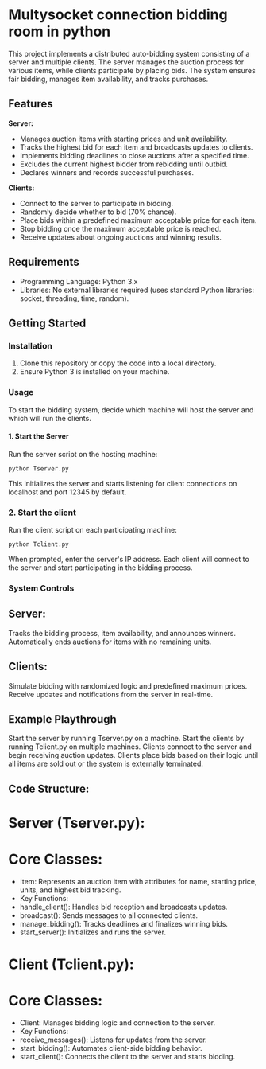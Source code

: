 
# Multysocket connection bidding room in python

This project implements a distributed auto-bidding system consisting of a server and multiple clients. The server manages the auction process for various items, while clients participate by placing bids. The system ensures fair bidding, manages item availability, and tracks purchases.

## Features

**Server:**

- Manages auction items with starting prices and unit availability.
- Tracks the highest bid for each item and broadcasts updates to clients.
- Implements bidding deadlines to close auctions after a specified time.
- Excludes the current highest bidder from rebidding until outbid.
- Declares winners and records successful purchases.

**Clients:**

- Connect to the server to participate in bidding.
- Randomly decide whether to bid (70% chance).
- Place bids within a predefined maximum acceptable price for each item.
- Stop bidding once the maximum acceptable price is reached.
- Receive updates about ongoing auctions and winning results.


## Requirements

- Programming Language: Python 3.x
- Libraries: No external libraries required (uses standard Python libraries: socket, threading, time, random).

## Getting Started

### Installation

1. Clone this repository or copy the code into a local directory.
2. Ensure Python 3 is installed on your machine.

### Usage

To start the bidding system, decide which machine will host the server and which will run the clients.

#### 1. Start the Server

Run the server script on the hosting machine:

```
python Tserver.py
```
This initializes the server and starts listening for client connections on localhost and port 12345 by default.

### 2. Start the client

Run the client script on each participating machine:
```
python Tclient.py
```
When prompted, enter the server's IP address. Each client will connect to the server and start participating in the bidding process.

### System Controls

## Server:

Tracks the bidding process, item availability, and announces winners.
Automatically ends auctions for items with no remaining units.

## Clients:

Simulate bidding with randomized logic and predefined maximum prices.
Receive updates and notifications from the server in real-time.

## Example Playthrough

Start the server by running Tserver.py on a machine.
Start the clients by running Tclient.py on multiple machines.
Clients connect to the server and begin receiving auction updates.
Clients place bids based on their logic until all items are sold out or the system is externally terminated.


## Code Structure:
# Server (Tserver.py):

# Core Classes:
- Item: Represents an auction item with attributes for name, starting price, units, and highest bid tracking.
- Key Functions:
- handle_client(): Handles bid reception and broadcasts updates.
- broadcast(): Sends messages to all connected clients.
- manage_bidding(): Tracks deadlines and finalizes winning bids.
- start_server(): Initializes and runs the server.

# Client (Tclient.py):

# Core Classes:
- Client: Manages bidding logic and connection to the server.
- Key Functions:
- receive_messages(): Listens for updates from the server.
- start_bidding(): Automates client-side bidding behavior.
- start_client(): Connects the client to the server and starts bidding.
